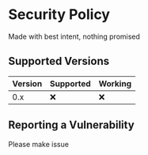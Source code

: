 # Security Policy

Made with best intent, nothing promised

## Supported Versions

| Version | Supported          | Working |
| ------- | ------------------ | ------- |
| 0.x     |     :x:            | :x:     |

## Reporting a Vulnerability

Please make issue

